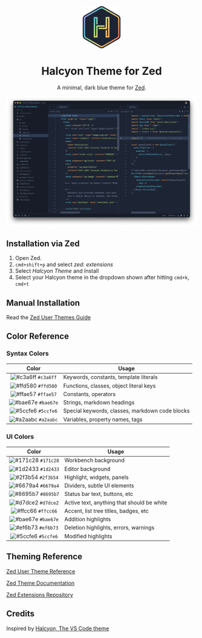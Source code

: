 <p align="center">
  <img alt="Halcyon Logo" src="https://raw.githubusercontent.com/hichemfantar/halcyon-zed/master/assets/images/logo.png" width="100" />
</p>
<h1 align="center">
  Halcyon Theme for Zed
</h1>
<p align="center">
  A minimal, dark blue theme for <a href="https://github.com/zed-industries/zed">Zed</a>.
</p>

![demo](https://raw.githubusercontent.com/hichemfantar/halcyon-zed/master/assets/images/preview.png)

## Installation via Zed

1. Open Zed.
2. `cmd+shift+p` and select _zed: extensions_
3. Select _Halcyon Theme_ and Install
4. Select your Halcyon theme in the dropdown shown after hitting `cmd+k`, `cmd+t`

## Manual Installation

Read the [Zed User Themes Guide](https://zed.dev/docs/themes)

## Color Reference

### Syntax Colors

|                                 Color                                  | Usage                                           |
| :--------------------------------------------------------------------: | ----------------------------------------------- |
| ![#c3a6ff](https://via.placeholder.com/10/c3a6ff.png?text=+) `#c3a6ff` | Keywords, constants, template literals          |
| ![#ffd580](https://via.placeholder.com/10/ffd580.png?text=+) `#ffd580` | Functions, classes, object literal keys         |
| ![#ffae57](https://via.placeholder.com/10/ffae57.png?text=+) `#ffae57` | Constants, operators                            |
| ![#bae67e](https://via.placeholder.com/10/bae67e.png?text=+) `#bae67e` | Strings, markdown headings                      |
| ![#5ccfe6](https://via.placeholder.com/10/5ccfe6.png?text=+) `#5ccfe6` | Special keywords, classes, markdown code blocks |
| ![#a2aabc](https://via.placeholder.com/10/a2aabc.png?text=+) `#a2aabc` | Variables, property names, tags                 |

### UI Colors

|                                 Color                                  | Usage                                      |
| :--------------------------------------------------------------------: | ------------------------------------------ |
| ![#171c28](https://via.placeholder.com/10/171c28.png?text=+) `#171c28` | Workbench background                       |
| ![#1d2433](https://via.placeholder.com/10/1d2433.png?text=+) `#1d2433` | Editor background                          |
| ![#2f3b54](https://via.placeholder.com/10/2f3b54.png?text=+) `#2f3b54` | Highlight, widgets, panels                 |
| ![#6679a4](https://via.placeholder.com/10/6679a4.png?text=+) `#6679a4` | Dividers, subtle UI elements               |
| ![#8695b7](https://via.placeholder.com/10/8695b7.png?text=+) `#8695b7` | Status bar text, buttons, etc              |
| ![#d7dce2](https://via.placeholder.com/10/d7dce2.png?text=+) `#d7dce2` | Active text, anything that should be white |
| ![#ffcc66](https://via.placeholder.com/10/ffcc66.png?text=+) `#ffcc66` | Accent, list tree titles, badges, etc      |
| ![#bae67e](https://via.placeholder.com/10/bae67e.png?text=+) `#bae67e` | Addition highlights                        |
| ![#ef6b73](https://via.placeholder.com/10/ef6b73.png?text=+) `#ef6b73` | Deletion highlights, errors, warnings      |
| ![#5ccfe6](https://via.placeholder.com/10/5ccfe6.png?text=+) `#5ccfe6` | Modified highlights                        |

## Theming Reference

[Zed User Theme Reference](https://zed.dev/blog/user-themes-now-in-preview)

[Zed Theme Documentation](https://zed.dev/docs/themes)

[Zed Extensions Repository](https://github.com/zed-industries/extensions)

## Credits

Inspired by [Halcyon, The VS Code theme](https://github.com/bchiang7/halcyon-vscode)
